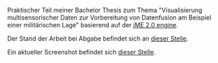 Praktischer Teil meiner Bachelor Thesis zum Thema "Visualisierung multisensorischer Daten zur
Vorbereitung von Datenfusion am Beispiel einer
militärischen Lage" basierend auf der [jME 2.0 engine](http://code.google.com/p/jmonkeyengine/).

Der Stand der Arbeit bei Abgabe befindet sich an [dieser Stelle](http://fusionvis.googlecode.com/svn/trunk/fusionvis/thesis/bachelorarbeit.pdf).

Ein aktueller Screenshot befindet sich [dieser Stelle](http://fusionvis.googlecode.com/svn/trunk/fusionvis/SimpleGameScreenShot.png).
